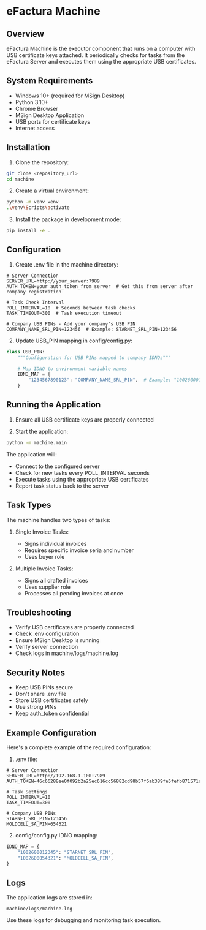 # eFactura Machine

## Overview

eFactura Machine is the executor component that runs on a computer with USB certificate keys attached. It periodically checks for tasks from the eFactura Server and executes them using the appropriate USB certificates.

## System Requirements

- Windows 10+ (required for MSign Desktop)
- Python 3.10+
- Chrome Browser
- MSign Desktop Application
- USB ports for certificate keys
- Internet access

## Installation

1. Clone the repository:
```bash
git clone <repository_url>
cd machine
```

2. Create a virtual environment:
```bash
python -m venv venv
.\venv\Scripts\activate
```

3. Install the package in development mode:
```bash
pip install -e .
```

## Configuration

1. Create .env file in the machine directory:
```env
# Server Connection
SERVER_URL=http://your_server:7989
AUTH_TOKEN=your_auth_token_from_server  # Get this from server after company registration

# Task Check Interval
POLL_INTERVAL=10  # Seconds between task checks
TASK_TIMEOUT=300  # Task execution timeout

# Company USB PINs - Add your company's USB PIN
COMPANY_NAME_SRL_PIN=123456  # Example: STARNET_SRL_PIN=123456
```

2. Update USB_PIN mapping in config/config.py:
```python
class USB_PIN:
    """Configuration for USB PINs mapped to company IDNOs"""

    # Map IDNO to environment variable names
    IDNO_MAP = {
        "1234567890123": "COMPANY_NAME_SRL_PIN",  # Example: "1002600012345": "STARNET_SRL_PIN"
    }
```

## Running the Application

1. Ensure all USB certificate keys are properly connected

2. Start the application:
```bash
python -m machine.main
```

The application will:
- Connect to the configured server
- Check for new tasks every POLL_INTERVAL seconds
- Execute tasks using the appropriate USB certificates
- Report task status back to the server

## Task Types

The machine handles two types of tasks:

1. Single Invoice Tasks:
   - Signs individual invoices
   - Requires specific invoice seria and number
   - Uses buyer role

2. Multiple Invoice Tasks:
   - Signs all drafted invoices
   - Uses supplier role
   - Processes all pending invoices at once

## Troubleshooting

- Verify USB certificates are properly connected
- Check .env configuration
- Ensure MSign Desktop is running
- Verify server connection
- Check logs in machine/logs/machine.log

## Security Notes

- Keep USB PINs secure
- Don't share .env file
- Store USB certificates safely
- Use strong PINs
- Keep auth_token confidential

## Example Configuration

Here's a complete example of the required configuration:

1. .env file:
```env
# Server Connection
SERVER_URL=http://192.168.1.100:7989
AUTH_TOKEN=46c66288ee0f092b2a25ec616cc56882cd98b57f6ab389fe5fefb871571ed11c

# Task Settings
POLL_INTERVAL=10
TASK_TIMEOUT=300

# Company USB PINs
STARNET_SRL_PIN=123456
MOLDCELL_SA_PIN=654321
```

2. config/config.py IDNO mapping:
```python
IDNO_MAP = {
    "1002600012345": "STARNET_SRL_PIN",
    "1002600054321": "MOLDCELL_SA_PIN",
}
```

## Logs

The application logs are stored in:
```
machine/logs/machine.log
```

Use these logs for debugging and monitoring task execution. 